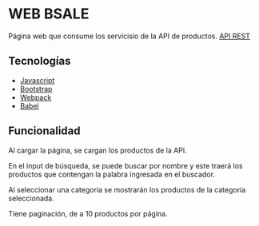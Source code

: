 # WEB BSALE

Página web que consume los servicisio de la API de productos.
[API REST](https://api-bsale-server.herokuapp.com/api/v1/products)

## Tecnologías
*  [Javascript](https://developer.mozilla.org/es/docs/Web/JavaScript)
* [Bootstrap](https://getbootstrap.com/)
* [Webpack](https://webpack.js.org/)
* [Babel](https://babeljs.io/)
  

## Funcionalidad
Al cargar la página, se cargan los productos de la API.

En el input de búsqueda, se puede buscar por nombre y este traerá los productos que contengan la palabra ingresada en el buscador.

Al seleccionar una categoria se mostrarán los productos de la categoria seleccionada.

Tiene paginación, de a 10 productos por página.